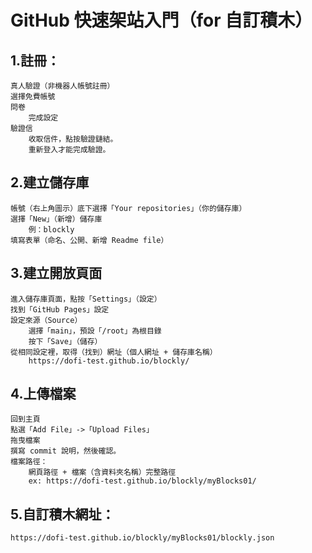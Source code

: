 # GitHub 快速架站入門（for 自訂積木）

## 1.註冊：
	真人驗證（非機器人帳號註冊）
	選擇免費帳號
	問卷
		完成設定
	驗證信
		收取信件，點按驗證鏈結。
		重新登入才能完成驗證。

## 2.建立儲存庫
	帳號（右上角圖示）底下選擇「Your repositories」（你的儲存庫）
	選擇「New」（新增）儲存庫
		例：blockly	
	填寫表單（命名、公開、新增 Readme file）

## 3.建立開放頁面
	進入儲存庫頁面，點按「Settings」（設定）
	找到「GitHub Pages」設定
	設定來源（Source）
		選擇「main」，預設「/root」為根目錄
		按下「Save」（儲存）
	從相同設定裡，取得（找到）網址（個人網址 + 儲存庫名稱）
		https://dofi-test.github.io/blockly/

## 4.上傳檔案
	回到主頁
	點選「Add File」->「Upload Files」
	拖曳檔案
	撰寫 commit 說明，然後確認。
	檔案路徑：
		網頁路徑 + 檔案（含資料夾名稱）完整路徑
		ex: https://dofi-test.github.io/blockly/myBlocks01/

## 5.自訂積木網址：
	https://dofi-test.github.io/blockly/myBlocks01/blockly.json 
